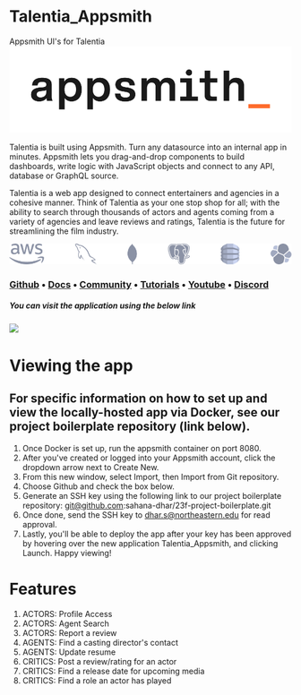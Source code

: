 # Talentia_Appsmith
Appsmith UI's for Talentia
![](https://raw.githubusercontent.com/appsmithorg/appsmith/release/static/appsmith_logo_primary.png)

Talentia is built using Appsmith. Turn any datasource into an internal app in minutes. Appsmith lets you drag-and-drop components to build dashboards, write logic with JavaScript objects and connect to any API, database or GraphQL source.

Talentia is a web app designed to connect entertainers and agencies in a cohesive manner. Think of Talentia as your one stop shop for all; with the ability to search through thousands of actors and agents coming from a variety of agencies and leave reviews and ratings, Talentia is the future for streamlining the film industry.

![](https://raw.githubusercontent.com/appsmithorg/appsmith/release/static/images/integrations.png)

### [Github](https://github.com/appsmithorg/appsmith) • [Docs](https://docs.appsmith.com/?utm_source=github&utm_medium=social&utm_content=appsmith_docs&utm_campaign=null&utm_term=appsmith_docs) • [Community](https://community.appsmith.com/) • [Tutorials](https://github.com/appsmithorg/appsmith/tree/update/readme#tutorials) • [Youtube](https://www.youtube.com/appsmith) • [Discord](https://discord.gg/rBTTVJp)

##### You can visit the application using the below link

###### [![](https://assets.appsmith.com/git-sync/Buttons.svg)](http://localhost:8080/app/talentia-appsmith/home-662179e1602d03280b1d0965?branch=release)

# Viewing the app
## For specific information on how to set up and view the locally-hosted app via Docker, see our project boilerplate repository (link below).
1. Once Docker is set up, run the appsmith container on port 8080.
2. After you've created or logged into your Appsmith account, click the dropdown arrow next to Create New.
3. From this new window, select Import, then Import from Git repository.
4. Choose Github and check the box below.
5. Generate an SSH key using the following link to our project boilerplate repository: git@github.com:sahana-dhar/23f-project-boilerplate.git
6. Once done, send the SSH key to dhar.s@northeastern.edu for read approval.
7. Lastly, you'll be able to deploy the app after your key has been approved by hovering over the new application Talentia_Appsmith, and clicking Launch. Happy viewing!


# Features
1. ACTORS: Profile Access
2. ACTORS: Agent Search
3. ACTORS: Report a review
4. AGENTS: Find a casting director's contact
5. AGENTS: Update resume
6. CRITICS: Post a review/rating for an actor
7. CRITICS: Find a release date for upcoming media
8. CRITICS: Find a role an actor has played
